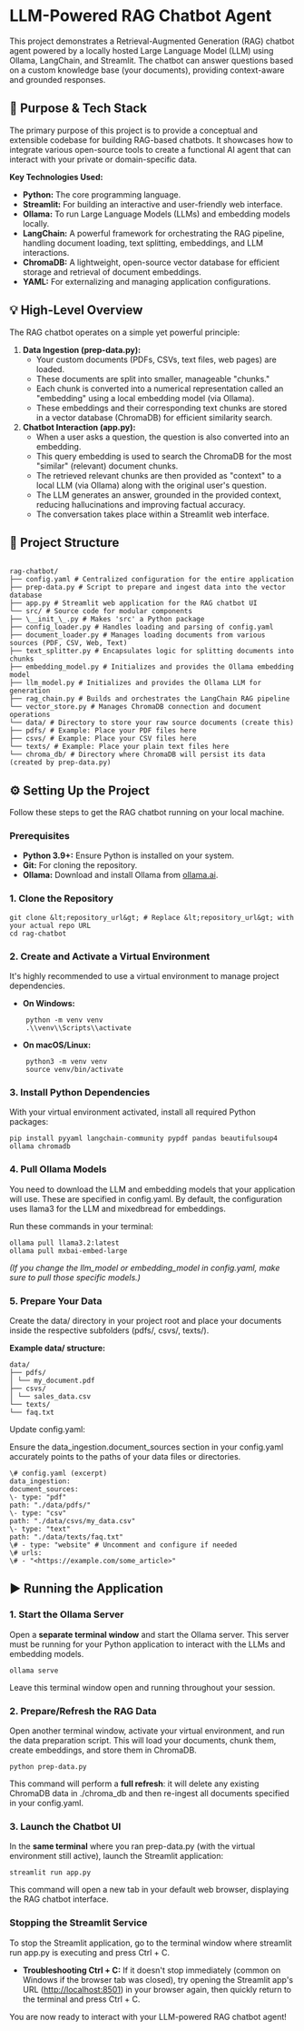 # **LLM-Powered RAG Chatbot Agent**

This project demonstrates a Retrieval-Augmented Generation (RAG) chatbot agent powered by a locally hosted Large Language Model (LLM) using Ollama, LangChain, and Streamlit. The chatbot can answer questions based on a custom knowledge base (your documents), providing context-aware and grounded responses.

## **🚀 Purpose & Tech Stack**

The primary purpose of this project is to provide a conceptual and extensible codebase for building RAG-based chatbots. It showcases how to integrate various open-source tools to create a functional AI agent that can interact with your private or domain-specific data.

**Key Technologies Used:**

- **Python:** The core programming language.
- **Streamlit:** For building an interactive and user-friendly web interface.
- **Ollama:** To run Large Language Models (LLMs) and embedding models locally.
- **LangChain:** A powerful framework for orchestrating the RAG pipeline, handling document loading, text splitting, embeddings, and LLM interactions.
- **ChromaDB:** A lightweight, open-source vector database for efficient storage and retrieval of document embeddings.
- **YAML:** For externalizing and managing application configurations.

## **💡 High-Level Overview**

The RAG chatbot operates on a simple yet powerful principle:

1. **Data Ingestion (prep-data.py):**
    - Your custom documents (PDFs, CSVs, text files, web pages) are loaded.
    - These documents are split into smaller, manageable "chunks."
    - Each chunk is converted into a numerical representation called an "embedding" using a local embedding model (via Ollama).
    - These embeddings and their corresponding text chunks are stored in a vector database (ChromaDB) for efficient similarity search.
2. **Chatbot Interaction (app.py):**
    - When a user asks a question, the question is also converted into an embedding.
    - This query embedding is used to search the ChromaDB for the most "similar" (relevant) document chunks.
    - The retrieved relevant chunks are then provided as "context" to a local LLM (via Ollama) along with the original user's question.
    - The LLM generates an answer, grounded in the provided context, reducing hallucinations and improving factual accuracy.
    - The conversation takes place within a Streamlit web interface.

## **📁 Project Structure**


```

rag-chatbot/  
├── config.yaml # Centralized configuration for the entire application  
├── prep-data.py # Script to prepare and ingest data into the vector database  
├── app.py # Streamlit web application for the RAG chatbot UI  
└── src/ # Source code for modular components  
├── \__init_\_.py # Makes 'src' a Python package  
├── config_loader.py # Handles loading and parsing of config.yaml  
├── document_loader.py # Manages loading documents from various sources (PDF, CSV, Web, Text)  
├── text_splitter.py # Encapsulates logic for splitting documents into chunks  
├── embedding_model.py # Initializes and provides the Ollama embedding model  
├── llm_model.py # Initializes and provides the Ollama LLM for generation  
├── rag_chain.py # Builds and orchestrates the LangChain RAG pipeline  
└── vector_store.py # Manages ChromaDB connection and document operations  
└── data/ # Directory to store your raw source documents (create this)  
├── pdfs/ # Example: Place your PDF files here  
├── csvs/ # Example: Place your CSV files here  
└── texts/ # Example: Place your plain text files here  
└── chroma_db/ # Directory where ChromaDB will persist its data (created by prep-data.py)  

```

## **⚙️ Setting Up the Project**

Follow these steps to get the RAG chatbot running on your local machine.

### **Prerequisites**

- **Python 3.9+:** Ensure Python is installed on your system.
- **Git:** For cloning the repository.
- **Ollama:** Download and install Ollama from [ollama.ai](https://ollama.ai/).

### **1\. Clone the Repository**

```
git clone &lt;repository_url&gt; # Replace &lt;repository_url&gt; with your actual repo URL  
cd rag-chatbot  
```

### **2\. Create and Activate a Virtual Environment**

It's highly recommended to use a virtual environment to manage project dependencies.

- **On Windows:**  
```
    python -m venv venv  
    .\\venv\\Scripts\\activate  
```

- **On macOS/Linux:**  
```
    python3 -m venv venv  
    source venv/bin/activate  
```

### **3\. Install Python Dependencies**

With your virtual environment activated, install all required Python packages:

```
pip install pyyaml langchain-community pypdf pandas beautifulsoup4 ollama chromadb  
```

### **4\. Pull Ollama Models**

You need to download the LLM and embedding models that your application will use. These are specified in config.yaml. By default, the configuration uses llama3 for the LLM and mixedbread for embeddings.

Run these commands in your terminal:

```
ollama pull llama3.2:latest  
ollama pull mxbai-embed-large  
```

_(If you change the llm_model or embedding_model in config.yaml, make sure to pull those specific models.)_

### **5\. Prepare Your Data**

Create the data/ directory in your project root and place your documents inside the respective subfolders (pdfs/, csvs/, texts/).

**Example data/ structure:**

```
data/  
├── pdfs/  
│ └── my_document.pdf  
├── csvs/  
│ └── sales_data.csv  
└── texts/  
└── faq.txt  
```

Update config.yaml:

Ensure the data_ingestion.document_sources section in your config.yaml accurately points to the paths of your data files or directories.
```
\# config.yaml (excerpt)  
data_ingestion:  
document_sources:  
\- type: "pdf"  
path: "./data/pdfs/"  
\- type: "csv"  
path: "./data/csvs/my_data.csv"  
\- type: "text"  
path: "./data/texts/faq.txt"  
\# - type: "website" # Uncomment and configure if needed  
\# urls:  
\# - "<https://example.com/some_article>"  
```

## **▶️ Running the Application**

### **1\. Start the Ollama Server**

Open a **separate terminal window** and start the Ollama server. This server must be running for your Python application to interact with the LLMs and embedding models.

```
ollama serve  
```

Leave this terminal window open and running throughout your session.

### **2\. Prepare/Refresh the RAG Data**

Open another terminal window, activate your virtual environment, and run the data preparation script. This will load your documents, chunk them, create embeddings, and store them in ChromaDB.

```
python prep-data.py  
```

This command will perform a **full refresh**: it will delete any existing ChromaDB data in ./chroma_db and then re-ingest all documents specified in your config.yaml.

### **3\. Launch the Chatbot UI**

In the **same terminal** where you ran prep-data.py (with the virtual environment still active), launch the Streamlit application:

```
streamlit run app.py  
```

This command will open a new tab in your default web browser, displaying the RAG chatbot interface.

### **Stopping the Streamlit Service**

To stop the Streamlit application, go to the terminal window where streamlit run app.py is executing and press Ctrl + C.

- **Troubleshooting Ctrl + C:** If it doesn't stop immediately (common on Windows if the browser tab was closed), try opening the Streamlit app's URL (<http://localhost:8501>) in your browser again, then quickly return to the terminal and press Ctrl + C.

You are now ready to interact with your LLM-powered RAG chatbot agent!